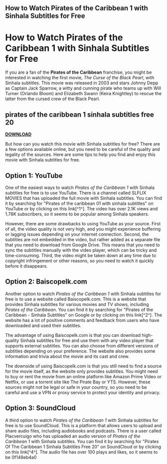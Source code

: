 ## How to Watch Pirates of the Caribbean 1 with Sinhala Subtitles for Free

  
# How to Watch Pirates of the Caribbean 1 with Sinhala Subtitles for Free
 
If you are a fan of the **Pirates of the Caribbean** franchise, you might be interested in watching the first movie, *The Curse of the Black Pearl*, with Sinhala subtitles. This movie was released in 2003 and stars Johnny Depp as Captain Jack Sparrow, a witty and cunning pirate who teams up with Will Turner (Orlando Bloom) and Elizabeth Swann (Keira Knightley) to rescue the latter from the cursed crew of the Black Pearl.
 
## pirates of the caribbean 1 sinhala subtitles free 20


[**DOWNLOAD**](https://bracadfofor.blogspot.com/?l=2tKNeQ)

 
But how can you watch this movie with Sinhala subtitles for free? There are a few options available online, but you need to be careful of the quality and legality of the sources. Here are some tips to help you find and enjoy this movie with Sinhala subtitles for free.
 
## Option 1: YouTube
 
One of the easiest ways to watch *Pirates of the Caribbean 1* with Sinhala subtitles for free is to use YouTube. There is a channel called SLFLIX MOVIES that has uploaded the full movie with Sinhala subtitles. You can find it by searching for "Pirates of the caribbean 01 with sinhala subtitles" on YouTube or by clicking on this link[^1^]. The video has over 2.1K views and 1.78K subscribers, so it seems to be popular among Sinhala speakers.
 
However, there are some drawbacks to using YouTube as your source. First of all, the video quality is not very high, and you might experience buffering or lagging issues depending on your internet connection. Second, the subtitles are not embedded in the video, but rather added as a separate file that you need to download from Google Drive. This means that you need to sync the subtitles manually with the video player, which can be tricky and time-consuming. Third, the video might be taken down at any time due to copyright infringement or other reasons, so you need to watch it quickly before it disappears.
 
## Option 2: Baiscopelk.com
 
Another option to watch *Pirates of the Caribbean 1* with Sinhala subtitles for free is to use a website called Baiscopelk.com. This is a website that provides Sinhala subtitles for various movies and TV shows, including *Pirates of the Caribbean*. You can find it by searching for "Pirates of the Caribbean - Sinhala Subtitles" on Google or by clicking on this link[^2^]. The website has a lot of positive comments and feedback from users who have downloaded and used their subtitles.
 
The advantage of using Baiscopelk.com is that you can download high-quality Sinhala subtitles for free and use them with any video player that supports external subtitles. You can also choose from different versions of subtitles depending on your preference. The website also provides some information and trivia about the movie and its cast and crew.
 
The downside of using Baiscopelk.com is that you still need to find a source for the movie itself, as the website only provides subtitles. You might need to buy or rent the movie from an online platform like Amazon Prime Video or Netflix, or use a torrent site like The Pirate Bay or YTS. However, these sources might not be legal or safe in your country, so you need to be careful and use a VPN or proxy service to protect your identity and privacy.
 
## Option 3: SoundCloud
 
A third option to watch *Pirates of the Caribbean 1* with Sinhala subtitles for free is to use SoundCloud. This is a platform that allows users to upload and share audio files, including audiobooks and podcasts. There is a user called Placvercuigo who has uploaded an audio version of *Pirates of the Caribbean 1* with Sinhala subtitles. You can find it by searching for "Pirates Of The Caribbean 1 Sinhala Subtitles Free 20" on SoundCloud or by clicking on this link[^4^]. The audio file has over 100 plays and likes, so it seems to be
 0f148eb4a0
